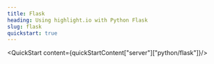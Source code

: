 ```yaml
---
title: Flask
heading: Using highlight.io with Python Flask
slug: flask
quickstart: true
---
```


<QuickStart content={quickStartContent["server"]["python/flask"]}/>
